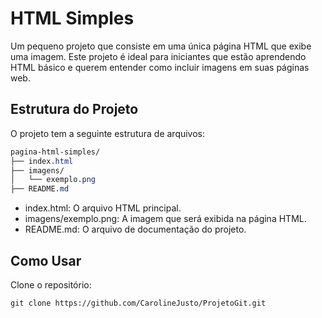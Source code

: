 # HTML Simples

Um pequeno projeto que consiste em uma única página HTML que exibe uma imagem. Este projeto é ideal para iniciantes que estão aprendendo HTML básico e querem entender como incluir imagens em suas páginas web.

## Estrutura do Projeto
O projeto tem a seguinte estrutura de arquivos:
```css
pagina-html-simples/
├── index.html
├── imagens/
│   └── exemplo.png
├── README.md
```
* index.html: O arquivo HTML principal.
* imagens/exemplo.png: A imagem que será exibida na página HTML.
* README.md: O arquivo de documentação do projeto.

## Como Usar
Clone o repositório:
```shell
git clone https://github.com/CarolineJusto/ProjetoGit.git
```


